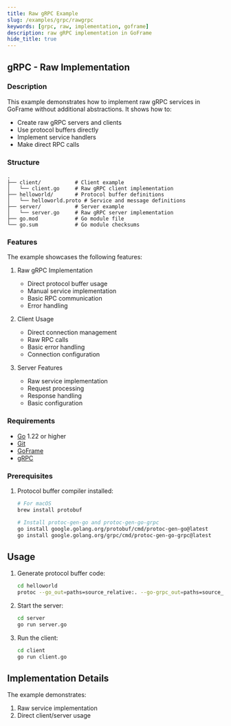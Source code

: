 ```yaml
---
title: Raw gRPC Example
slug: /examples/grpc/rawgrpc
keywords: [grpc, raw, implementation, goframe]
description: raw gRPC implementation in GoFrame
hide_title: true
---
```


## gRPC - Raw Implementation

### Description

This example demonstrates how to implement raw gRPC services in GoFrame without additional abstractions. It shows how to:
- Create raw gRPC servers and clients
- Use protocol buffers directly
- Implement service handlers
- Make direct RPC calls

### Structure

```
.
├── client/           # Client example
│   └── client.go     # Raw gRPC client implementation
├── helloworld/       # Protocol buffer definitions
│   └── helloworld.proto # Service and message definitions
├── server/           # Server example
│   └── server.go     # Raw gRPC server implementation
├── go.mod            # Go module file
└── go.sum            # Go module checksums
```

### Features

The example showcases the following features:
1. Raw gRPC Implementation
   - Direct protocol buffer usage
   - Manual service implementation
   - Basic RPC communication
   - Error handling

2. Client Usage
   - Direct connection management
   - Raw RPC calls
   - Basic error handling
   - Connection configuration

3. Server Features
   - Raw service implementation
   - Request processing
   - Response handling
   - Basic configuration

### Requirements

- [Go](https://golang.org/dl/) 1.22 or higher
- [Git](https://git-scm.com/downloads)
- [GoFrame](https://goframe.org)
- [gRPC](https://grpc.io/docs/languages/go/quickstart/)

### Prerequisites

1. Protocol buffer compiler installed:
   ```bash
   # For macOS
   brew install protobuf
   
   # Install protoc-gen-go and protoc-gen-go-grpc
   go install google.golang.org/protobuf/cmd/protoc-gen-go@latest
   go install google.golang.org/grpc/cmd/protoc-gen-go-grpc@latest
   ```

## Usage

1. Generate protocol buffer code:
   ```bash
   cd helloworld
   protoc --go_out=paths=source_relative:. --go-grpc_out=paths=source_relative:. *.proto
   ```

2. Start the server:
   ```bash
   cd server
   go run server.go
   ```

3. Run the client:
   ```bash
   cd client
   go run client.go
   ```

## Implementation Details

The example demonstrates:
1. Raw service implementation
2. Direct client/server usage
